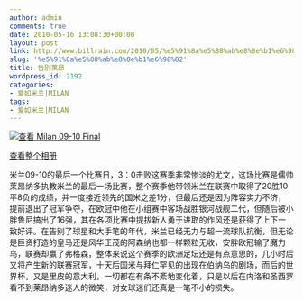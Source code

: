 ```yaml
---
author: admin
comments: true
date: 2010-05-16 13:08:30+00:00
layout: post
link: http://www.billrain.com/2010/05/%e5%91%8a%e5%88%ab%e8%8e%b1%e6%98%82/
slug: '%e5%91%8a%e5%88%ab%e8%8e%b1%e6%98%82'
title: 告别莱昂
wordpress_id: 2192
categories:
- 爱如米兰|MILAN
tags:
- 爱如米兰|MILAN
---
```


[![查看 Milan 09-10 Final](http://www.billrain.com/wp-content/uploads/2010/05/InlineRepresentation66f685ebea5d45b0a45c6287f5f4951f.jpg)](http://cid-94f28302e1e83a20.skydrive.live.com/redir.aspx?page=browse&resid=94F28302E1E83A20!19162&ct=photos)

[查看整个相册](http://cid-94f28302e1e83a20.skydrive.live.com/redir.aspx?page=browse&resid=94F28302E1E83A20!19162&ct=photos)

 

米兰09-10的最后一个比赛日，3：0击败这赛季非常惨淡的尤文，这场比赛是儒帅莱昂纳多执教米兰的最后一场比赛，整个赛季他带领米兰在联赛中取得了20胜10平8负的成绩，并一度接近领先的国米之差1分，但最后还是因为阵容实力不济，提前退出了冠军争夺，在欧冠中他在小组赛中客场战胜银河战舰二代，但随后被小胖鲁尼搞出了16强，其在各项比赛中提拔新人勇于进取的作风还是获得了上下一致好评。在告别了球星和大手笔的年代，米兰已经无力与超一流球队抗衡，但无论是巨资打造的皇马还是风华正茂的阿森纳也都一样颗粒无收，安胖欧冠输了魔力鸟，联赛却赢了弗格森，整体来说这个赛季的欧洲足坛还是有点意思的，几小时后又将产生新的联赛冠军，十天后国米与拜仁罕见的出现在伯纳乌的剧场，而后的世界杯，又是里皮的意大利，一切都在有条不紊地变化着，只是以后在内洛和圣西罗看不到莱昂纳多迷人的微笑，对女球迷们还真是一笔不小的损失。
